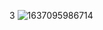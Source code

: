 3
![1637095986714](https://user-images.githubusercontent.com/35433087/142064145-c67d7f31-1534-4f5c-9820-de27e5909af2.jpg)
